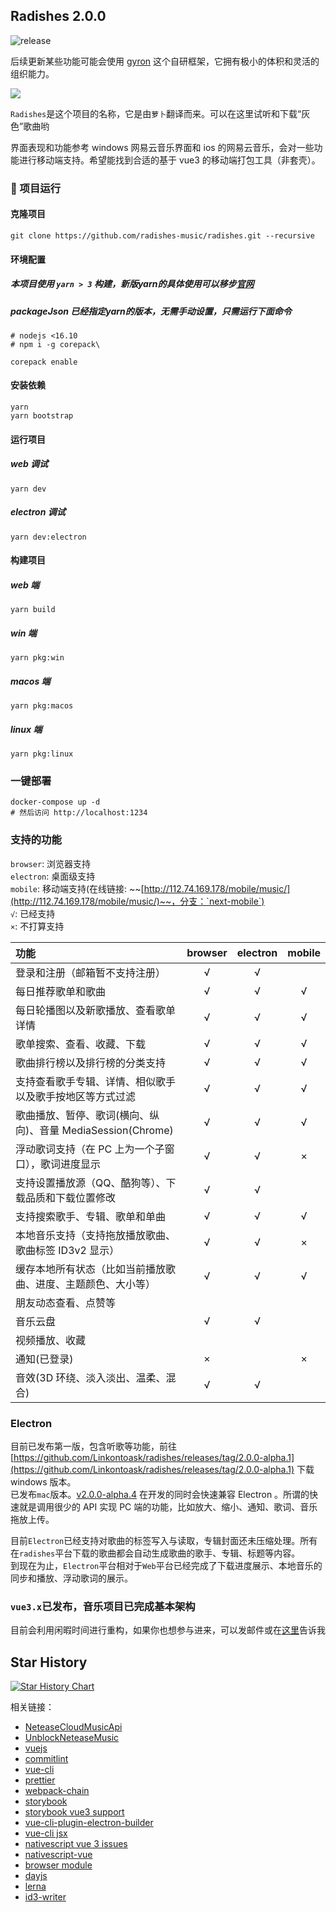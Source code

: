 ## Radishes 2.0.0

![release](https://github.com/Linkontoask/radishes/workflows/release/badge.svg)

后续更新某些功能可能会使用 [gyron](https://github.com/gyronorg/core) 这个自研框架，它拥有极小的体积和灵活的组织能力。

<img src="./snapshots/home.jpg" />

`Radishes`是这个项目的名称，它是由`萝卜`翻译而来。可以在这里试听和下载“灰色”歌曲哟

界面表现和功能参考 windows 网易云音乐界面和 ios 的网易云音乐，会对一些功能进行移动端支持。希望能找到合适的基于 vue3 的移动端打包工具（非套壳）。

### 🎡 项目运行

#### 克隆项目
```
git clone https://github.com/radishes-music/radishes.git --recursive
```

#### 环境配置

##### 本项目使用 `yarn > 3` 构建，新版yarn的具体使用可以移步[官网](https://v3.yarnpkg.com/getting-started/install)

##### packageJson 已经指定yarn的版本，无需手动设置，只需运行下面命令
```shell
# nodejs <16.10
# npm i -g corepack\

corepack enable
```

#### 安装依赖
```shell
yarn
yarn bootstrap
```

#### 运行项目
##### web 调试
```
yarn dev
```  
##### electron 调试
```
yarn dev:electron
```  

#### 构建项目 
##### web 端
```
yarn build
```  
##### win 端
```
yarn pkg:win
```  
##### macos 端
```
yarn pkg:macos
```  
##### linux 端
```
yarn pkg:linux
```

### 一键部署

```
docker-compose up -d
# 然后访问 http://localhost:1234
```

### 支持的功能

`browser`: 浏览器支持  
`electron`: 桌面级支持  
`mobile`: 移动端支持(在线链接: ~~[http://112.74.169.178/mobile/music/](http://112.74.169.178/mobile/music/)~~，分支：`next-mobile`)  
`√`: 已经支持  
`×`: 不打算支持

| 功能                                                         | browser | electron | mobile |
| :----------------------------------------------------------- | :-----: | :------: | :----: |
| 登录和注册（邮箱暂不支持注册）                               |    √    |    √     |        |
| 每日推荐歌单和歌曲                                           |    √    |    √     |   √    |
| 每日轮播图以及新歌播放、查看歌单详情                         |    √    |    √     |   √    |
| 歌单搜索、查看、收藏、下载                                   |    √    |    √     |   √    |
| 歌曲排行榜以及排行榜的分类支持                               |    √    |    √     |   √    |
| 支持查看歌手专辑、详情、相似歌手以及歌手按地区等方式过滤     |    √    |    √     |   √    |
| 歌曲播放、暂停、歌词(横向、纵向)、音量 MediaSession(Chrome)  |    √    |    √     |   √    |
| 浮动歌词支持（在 PC 上为一个子窗口），歌词进度显示           |    √    |    √     |   ×    |
| 支持设置播放源（QQ、酷狗等）、下载品质和下载位置修改         |    √    |    √     |        |
| 支持搜索歌手、专辑、歌单和单曲                               |    √    |    √     |   √    |
| 本地音乐支持（支持拖放播放歌曲、歌曲标签 ID3v2 显示）        |    √    |    √     |   ×    |
| 缓存本地所有状态（比如当前播放歌曲、进度、主题颜色、大小等） |    √    |    √     |   √    |
| 朋友动态查看、点赞等                                         |         |          |        |
| 音乐云盘                                                     |    √    |    √     |        |
| 视频播放、收藏                                               |         |          |        |
| 通知(已登录)                                                 |    ×    |          |   ×    |
| 音效(3D 环绕、淡入淡出、温柔、混合)                          |    √    |    √     |        |

### Electron

目前已发布第一版，包含听歌等功能，前往 [https://github.com/Linkontoask/radishes/releases/tag/2.0.0-alpha.1](https://github.com/Linkontoask/radishes/releases/tag/2.0.0-alpha.1) 下载 windows 版本。  
已发布`mac`版本。[v2.0.0-alpha.4](https://github.com/Linkontoask/radishes/releases/tag/v2.0.0-alpha.4)
在开发的同时会快速兼容 Electron 。所谓的快速就是调用很少的 API 实现 PC 端的功能，比如放大、缩小、通知、歌词、音乐拖放上传。

目前`Electron`已经支持对歌曲的标签写入与读取，专辑封面还未压缩处理。所有在`radishes`平台下载的歌曲都会自动生成歌曲的歌手、专辑、标题等内容。  
到现在为止，`Electron`平台相对于`Web`平台已经完成了下载进度展示、本地音乐的同步和播放、浮动歌词的展示。

### `vue3.x`已发布，音乐项目已完成基本架构

目前会利用闲暇时间进行重构，如果你也想参与进来，可以发邮件或在[这里](https://github.com/Linkontoask/radishes/issues/6)告诉我

## Star History

[![Star History Chart](https://api.star-history.com/svg?repos=radishes-music/radishes&type=Date)](https://star-history.com/#radishes-music/radishes&Date)

相关链接：

- [NeteaseCloudMusicApi](https://github.com/Binaryify/NeteaseCloudMusicApi)
- [UnblockNeteaseMusic](https://github.com/nondanee/UnblockNeteaseMusic)
- [vuejs](https://v3.vuejs.org/)
- [commitlint](https://commitlint.js.org/#/)
- [vue-cli](https://cli.vuejs.org/zh/)
- [prettier](https://prettier.io/)
- [webpack-chain](https://github.com/neutrinojs/webpack-chain#getting-started)
- [storybook](https://github.com/storybookjs/storybook/tree/next/app/vue)
- [storybook vue3 support](https://github.com/storybookjs/storybook/issues/10654)
- [vue-cli-plugin-electron-builder](https://github.com/nklayman/vue-cli-plugin-electron-builder)
- [vue-cli jsx](https://github.com/vuejs/jsx-next/blob/dev/packages/babel-plugin-jsx/README-zh_CN.md)
- [nativescript vue 3 issues](https://github.com/nativescript-vue/nativescript-vue/issues/583)
- [nativescript-vue](https://github.com/nativescript-vue/nativescript-vue)
- [browser module](https://philipwalton.com/articles/deploying-es2015-code-in-production-today/)
- [dayjs](https://day.js.org/docs/zh-CN/installation/installation)
- [lerna](https://github.com/lerna/lerna)
- [id3-writer](https://github.com/egoroof/browser-id3-writer)
